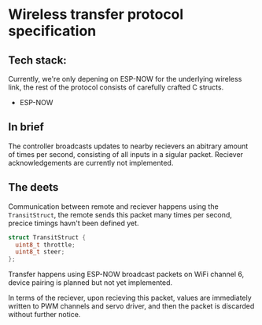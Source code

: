 # Wireless transfer protocol specification

## Tech stack:
Currently, we're only depening on ESP-NOW for the underlying wireless link, the rest of the protocol consists of carefully crafted C structs.

- ESP-NOW

## In brief
The controller broadcasts updates to nearby recievers an abitrary amount of times per second, consisting of all inputs in a sigular packet. Reciever acknowledgements are currently not implemented.

## The deets
Communication between remote and reciever happens using the `TransitStruct`, the remote sends this packet many times per second, precice timings havn't been defined yet.
```cpp
struct TransitStruct {
  uint8_t throttle;
  uint8_t steer;
};
```

Transfer happens using ESP-NOW broadcast packets on WiFi channel 6, device pairing is planned but not yet implemented.

In terms of the reciever, upon recieving this packet, values are immediately written to PWM channels and servo driver, and then the packet is discarded without further notice.